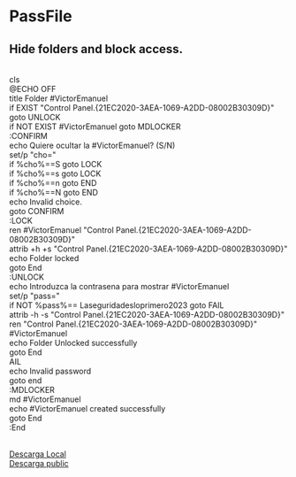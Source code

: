 # PassFile
Hide folders and block access.<br>
------------------------------


<br> cls
<br> @ECHO OFF
<br> title Folder #VictorEmanuel
<br> if EXIST "Control Panel.{21EC2020-3AEA-1069-A2DD-08002B30309D}" goto UNLOCK 
<br> if NOT EXIST #VictorEmanuel goto MDLOCKER 
<br> :CONFIRM 
<br> echo Quiere ocultar la #VictorEmanuel? (S/N) 
<br> set/p "cho=" 
<br> if %cho%==S goto LOCK 
<br> if %cho%==s goto LOCK 
<br> if %cho%==n goto END 
<br> if %cho%==N goto END 
<br> echo Invalid choice. 
<br> goto CONFIRM
<br> :LOCK
<br> ren #VictorEmanuel "Control Panel.{21EC2020-3AEA-1069-A2DD-08002B30309D}"
<br> attrib +h +s "Control Panel.{21EC2020-3AEA-1069-A2DD-08002B30309D}"
<br>echo Folder locked
<br>goto End
<br>:UNLOCK
<br>echo Introduzca la contrasena para mostrar #VictorEmanuel
<br>set/p "pass="
<br> if NOT %pass%== Laseguridadesloprimero2023 goto FAIL
<br> attrib -h -s "Control Panel.{21EC2020-3AEA-1069-A2DD-08002B30309D}"
<br> ren "Control Panel.{21EC2020-3AEA-1069-A2DD-08002B30309D}" #VictorEmanuel
<br> echo Folder Unlocked successfully
<br> goto End
<br> AIL
<br> echo Invalid password
<br> goto end
<br> :MDLOCKER
<br> md #VictorEmanuel
<br> echo #VictorEmanuel created successfully
<br> goto End
<br> :End



<br>
<a href="0C93B212-VEEH5C18-4996-8718-54967B.bat" download="#VictorEmanuel-Local.bat">Descarga Local

<br>
<a href="0C93B212-VEEHpuBliC5C18-4996-8718-54967B.bat" download="#VictorEmanuel-public.bat">Descarga public




